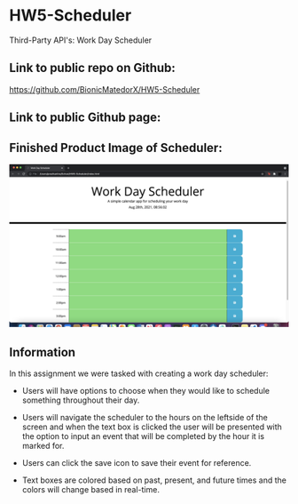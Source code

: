 # HW5-Scheduler
Third-Party API's: Work Day Scheduler

## Link to public repo on Github:

https://github.com/BionicMatedorX/HW5-Scheduler

## Link to public Github page:


## Finished Product Image of Scheduler:

![Screenshot](./assets/images/final_project.png)

## Information

In this assignment we were tasked with creating a work day scheduler:

- Users will have options to choose when they would like to schedule something throughout their day.

- Users will navigate the scheduler to the hours on the leftside of the screen and when the text box is clicked the user will be presented with the option to input an event that will be completed by the hour it is marked for.

- Users can click the save icon to save their event for reference.

- Text boxes are colored based on past, present, and future times and the colors will change based in real-time. 


